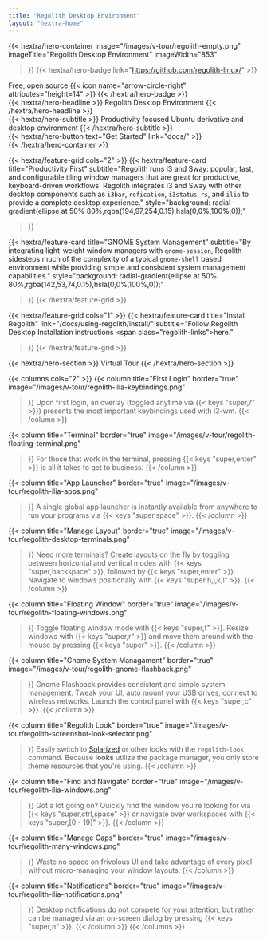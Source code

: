 ```yaml
---
title: "Regolith Desktop Environment"
layout: "hextra-home"
---
```


{{< hextra/hero-container
  image="/images/v-tour/regolith-empty.png"
  imageTitle="Regolith Desktop Environment"
  imageWidth="853"
>}}
{{< hextra/hero-badge link="https://github.com/regolith-linux/" >}}
  <div class="hx-w-2 hx-h-2 hx-rounded-full hx-bg-primary-400"></div>
  <span>Free, open source</span>
  {{< icon name="arrow-circle-right" attributes="height=14" >}}
{{< /hextra/hero-badge >}}

<div class="hx-mt-6 hx-mb-6">
{{< hextra/hero-headline >}}
  Regolith Desktop Environment
{{< /hextra/hero-headline >}}
</div>

<div class="hx-mt-6 hx-mb-6"">
{{< hextra/hero-subtitle >}}
  Productivity focused Ubuntu derivative and desktop environment
{{< /hextra/hero-subtitle >}}
</div>

<div class="hx-mt-6 hx-mb-6"">
{{< hextra/hero-button text="Get Started" link="docs/" >}}
</div>
{{< /hextra/hero-container >}}

<div class="hx-mt-6"></div>
<div class="hx-mt-6"></div>
<div class="hx-mt-6"></div>

{{< hextra/feature-grid cols="2" >}}
  {{< hextra/feature-card
    title="Productivity First"
    subtitle="Regolith runs i3 and Sway: popular, fast, and configurable tiling window managers that are great for productive, keyboard-driven workflows. Regolith integrates i3 and Sway with other desktop components such as `i3bar`, `rofication`, `i3status-rs`, and `ilia` to provide a complete desktop experience."
    style="background: radial-gradient(ellipse at 50% 80%,rgba(194,97,254,0.15),hsla(0,0%,100%,0));"
  >}}

  {{< hextra/feature-card
    title="GNOME System Management"
    subtitle="By integrating light-weight window managers with `gnome-session`, Regolith sidesteps much of the complexity of a typical `gnome-shell` based environment while providing simple and consistent system management capabilities."
    style="background: radial-gradient(ellipse at 50% 80%,rgba(142,53,74,0.15),hsla(0,0%,100%,0));"
  >}}
{{< /hextra/feature-grid >}}

<div class="hx-mt-6"></div>

{{< hextra/feature-grid cols="1" >}}
  {{< hextra/feature-card
    title="Install Regolith"
    link="/docs/using-regolith/install/"
    subtitle="Follow Regolith Desktop Installation instructions <span class=\"regolith-links\">here</span>."
  >}}
{{< /hextra/feature-grid >}}

<div class="hx-mt-6 hx-mb-6"></div>
<div class="hx-mt-6 hx-mb-6"></div>
{{< hextra/hero-section >}}
  Virtual Tour
{{< /hextra/hero-section >}}

{{< columns cols="2" >}}
  {{< column
      title="First Login"
      border="true"
      image="/images/v-tour/regolith-ilia-keybindings.png"
  >}}
    Upon first login, an overlay (toggled anytime via {{< keys "super,?" >}})
    presents the most important keybindings used with i3-wm.
  {{< /column >}}

  {{< column
      title="Terminal"
      border="true"
      image="/images/v-tour/regolith-floating-terminal.png"
  >}}
    For those that work in the terminal, pressing {{< keys "super,enter" >}}
    is all it takes to get to business.
  {{< /column >}}

  {{< column
      title="App Launcher"
      border="true"
      image="/images/v-tour/regolith-ilia-apps.png"
  >}}
    A single global app launcher is instantly available from anywhere to run
    your programs via {{< keys "super,space" >}}.
  {{< /column >}}

  {{< column
      title="Manage Layout"
      border="true"
      image="/images/v-tour/regolith-desktop-terminals.png"
  >}}
    Need more terminals? Create layouts on the fly by toggling between horizontal
    and vertical modes with {{< keys "super,backspace" >}}, followed by
    {{< keys "super,enter" >}}. Navigate to windows positionally with
    {{< keys "super,h,j,k,l" >}}.
  {{< /column >}}

  {{< column
    title="Floating Window"
    border="true"
    image="/images/v-tour/regolith-floating-windows.png"
  >}}
    Toggle floating window mode with {{< keys "super,f" >}}. Resize windows with
    {{< keys "super,r" >}} and move them around with the mouse by pressing
    {{< keys "super" >}}.
  {{< /column >}}

  {{< column
      title="Gnome System Managament"
      border="true"
      image="/images/v-tour/regolith-gnome-flashback.png"
  >}}
    Gnome Flashback provides consistent and simple system management. Tweak your
    UI, auto mount your USB drives, connect to wireless networks. Launch the
    control panel with {{< keys "super,c" >}}.
  {{< /column >}}

  {{< column
      title="Regolith Look"
      border="true"
      image="/images/v-tour/regolith-screenshot-look-selector.png"
  >}}
    Easily switch to <a href="https://ethanschoonover.com/solarized" class="regolith-links">Solarized</a>
    or other looks with the <code>regolith-look</code> command. Because **looks**
    utilize the package manager, you only store theme resources that you're using.
  {{< /column >}}

  {{< column
      title="Find and Navigate"
      border="true"
      image="/images/v-tour/regolith-ilia-windows.png"
  >}}
    Got a lot going on? Quickly find the window you're looking for via
    {{< keys "super,ctrl,space" >}} or navigate over workspaces with
    {{< keys "super,[0 - 19]" >}}.
  {{< /column >}}

  {{< column
      title="Manage Gaps"
      border="true"
      image="/images/v-tour/regolith-many-windows.png"
  >}}
    Waste no space on frivolous UI and take advantage of every pixel without
    micro-managing your window layouts.
  {{< /column >}}

  {{< column
      title="Notifications"
      border="true"
      image="/images/v-tour/regolith-ilia-notifications.png"
  >}}
    Desktop notifications do not compete for your attention, but rather can be
    managed via an on-screen dialog by pressing {{< keys "super,n" >}}.
  {{< /column >}}
{{< /columns >}}
